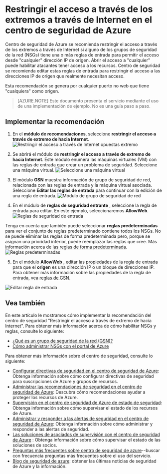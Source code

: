 <properties
   pageTitle="Restringir el acceso a través de los extremos a través de Internet en el centro de seguridad de Azure | Microsoft Azure"
   description="Este documento muestra cómo implementar la recomendación del centro de seguridad de Azure **restringir el acceso a través de extremo de hacia Internet**."
   services="security-center"
   documentationCenter="na"
   authors="TerryLanfear"
   manager="MBaldwin"
   editor=""/>

<tags
   ms.service="security-center"
   ms.devlang="na"
   ms.topic="article"
   ms.tgt_pltfrm="na"
   ms.workload="na"
   ms.date="10/26/2016"
   ms.author="terrylan"/>

# <a name="restrict-access-through-internet-facing-endpoints-in-azure-security-center"></a>Restringir el acceso a través de los extremos a través de Internet en el centro de seguridad de Azure

Centro de seguridad de Azure se recomienda restringir el acceso a través de los extremos a través de Internet si alguno de los grupos de seguridad de la red (NSGs) tiene una o más reglas de entrada para permitir el acceso desde "cualquier" dirección IP de origen. Abrir el acceso a "cualquier" puede habilitar atacantes tener acceso a los recursos. Centro de seguridad se recomienda editar estas reglas de entrada para restringir el acceso a las direcciones IP de origen que realmente necesitan acceso.

Esta recomendación se genera por cualquier puerto no web que tiene "cualquiera" como origen.

> [AZURE.NOTE] Este documento presenta el servicio mediante el uso de una implementación de ejemplo. No es una guía paso a paso.

## <a name="implement-the-recommendation"></a>Implementar la recomendación

1. En el **módulo de recomendaciones**, seleccione **restringir el acceso a través de extremo de hacia Internet**.
![Restringir el acceso a través de Internet opuestas extremo][1]

2. Se abrirá el módulo de **restringir el acceso a través de extremo de hacia Internet**. Este módulo enumera las máquinas virtuales (VM) con las reglas de entrada que crear un problema de seguridad. Seleccione una máquina virtual.
![Seleccione una máquina virtual][2]

3. El módulo **GSN** muestra información de grupo de seguridad de red, relacionada con las reglas de entrada y la máquina virtual asociada. Seleccione **Editar las reglas de entrada** para continuar con la edición de una regla de entrada.
![Módulo de grupo de seguridad de red][3]

4. En el módulo de **reglas de seguridad entrante** , seleccione la regla de entrada para editar. En este ejemplo, seleccionaremos **AllowWeb**.
![Reglas de seguridad de entrada][4]

  Tenga en cuenta que también puede seleccionar **reglas predeterminadas** para ver el conjunto de reglas predeterminado contiene todos los NSGs. No se puede eliminar las reglas de forma predeterminada pero, porque se asignan una prioridad inferior, puede reemplazar las reglas que cree. Más información acerca de [las reglas de forma predeterminada](../virtual-network/virtual-networks-nsg.md#default-rules).
![Reglas predeterminadas][5]

5. En el módulo **AllowWeb** , editar las propiedades de la regla de entrada para que el **origen** es una dirección IP o un bloque de direcciones IP. Para obtener más información sobre las propiedades de la regla de entrada, vea [reglas de GSN](../virtual-network/virtual-networks-nsg.md#nsg-rules).

  ![Editar regla de entrada][6]

## <a name="see-also"></a>Vea también

En este artículo le mostramos cómo implementar la recomendación del centro de seguridad "Restringir el acceso a través de extremo de hacia Internet". Para obtener más información acerca de cómo habilitar NSGs y reglas, consulte lo siguiente:

- [¿Qué es un grupo de seguridad de la red (GSN)?](../virtual-network/virtual-networks-nsg.md)
- [Cómo administrar NSGs con el portal de Azure](../virtual-network/virtual-networks-create-nsg-arm-pportal.md)

Para obtener más información sobre el centro de seguridad, consulte lo siguiente:

- [Configurar directivas de seguridad en el centro de seguridad de Azure](security-center-policies.md): Obtenga información sobre cómo configurar directivas de seguridad para suscripciones de Azure y grupos de recursos.
- [Administrar las recomendaciones de seguridad en el centro de seguridad de Azure](security-center-recommendations.md): Descubra cómo recomendaciones ayudar a proteger los recursos de Azure.
- [Supervisión en el centro de seguridad de Azure de estado de seguridad](security-center-monitoring.md): Obtenga información sobre cómo supervisar el estado de los recursos de Azure.
- [Administrar y responder a las alertas de seguridad en el centro de seguridad de Azure](security-center-managing-and-responding-alerts.md): Obtenga información sobre cómo administrar y responder a las alertas de seguridad.
- [Las soluciones de asociados de supervisión con el centro de seguridad de Azure](security-center-partner-solutions.md) : Obtenga información sobre cómo supervisar el estado de las soluciones de socios.
- [Preguntas más frecuentes sobre centro de seguridad de azure](security-center-faq.md)--buscar con frecuencia preguntas más frecuentes sobre el uso del servicio.
- [Blog de seguridad de azure](http://blogs.msdn.com/b/azuresecurity/): obtener las últimas noticias de seguridad de Azure y la información.

<!--Image references-->
[1]: ./media/security-center-restrict-access-thru-internet-facing-endpoint/restrict-access-thru-internet-facing-endpoint.png
[2]: ./media/security-center-restrict-access-thru-internet-facing-endpoint/select-a-vm.png
[3]: ./media/security-center-restrict-access-thru-internet-facing-endpoint/network-security-group-blade.png
[4]: ./media/security-center-restrict-access-thru-internet-facing-endpoint/inbound-security-rules.png
[5]: ./media/security-center-restrict-access-thru-internet-facing-endpoint/default-rules.png
[6]: ./media/security-center-restrict-access-thru-internet-facing-endpoint/edit-inbound-rule.png
